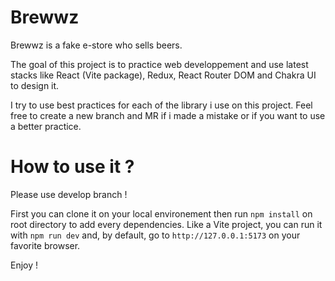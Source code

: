 # Brewwz

Brewwz is a fake e-store who sells beers. 

The goal of this project is to practice web developpement and use latest stacks like React (Vite package), Redux, React Router DOM and Chakra UI to design it. 

I try to use best practices for each of the library i use on this project. Feel free to create a new branch and MR if i made a mistake or if you want to use a better practice. 

# How to use it ? 

  Please use develop branch !

First you can clone it on your local environement then run `npm install` on root directory to add every dependencies. Like a Vite project, you can run it with `npm run dev` and, by default, go to `http://127.0.0.1:5173` on your favorite browser. 

Enjoy !

